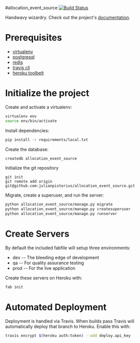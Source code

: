 #allocation_event_source
[![Build Status](https://travis-ci.org/julianpistorius/allocation_event_source.svg?branch=master)](https://travis-ci.org/julianpistorius/allocation_event_source)

Handwavy wizardry. Check out the project's [documentation](http://julianpistorius.github.io/allocation_event_source/).

# Prerequisites 
- [virtualenv](https://virtualenv.pypa.io/en/latest/)
- [postgresql](http://www.postgresql.org/)
- [redis](http://redis.io/)
- [travis cli](http://blog.travis-ci.com/2013-01-14-new-client/)
- [heroku toolbelt](https://toolbelt.heroku.com/)

# Initialize the project
Create and activate a virtualenv:

```bash
virtualenv env
source env/bin/activate
```
Install dependencies:

```bash
pip install -r requirements/local.txt
```
Create the database:

```bash
createdb allocation_event_source
```
Initialize the git repository

```
git init
git remote add origin git@github.com:julianpistorius/allocation_event_source.git
```

Migrate, create a superuser, and run the server:
```bash
python allocation_event_source/manage.py migrate
python allocation_event_source/manage.py createsuperuser
python allocation_event_source/manage.py runserver
```

# Create Servers
By default the included fabfile will setup three environments:

- dev -- The bleeding edge of development
- qa -- For quality assurance testing
- prod -- For the live application

Create these servers on Heroku with:

```bash
fab init
```

# Automated Deployment
Deployment is handled via Travis. When builds pass Travis will automatically deploy that branch to Heroku. Enable this with:
```bash
travis encrypt $(heroku auth:token) --add deploy.api_key
```

